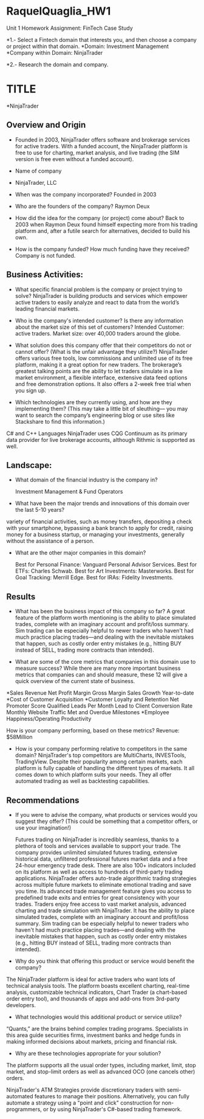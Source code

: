 # RaquelQuaglia_HW1
Unit 1 Homework Assignment: FinTech Case Study

*1.- Select a Fintech domain that interests you, and then choose a company or project within that domain.
*Domain: Investment Management
*Company within Domain: NinjaTrader

*2.- Research the domain and company.

# TITLE
*NinjaTrader 

## Overview and Origin
*	Founded in 2003, NinjaTrader offers software and brokerage services for active traders. With a funded account, the NinjaTrader platform is free to use for charting, market analysis, and live trading (the SIM version is free even without a funded account).

* Name of company
*	NinjaTrader,  LLC

* When was the company incorporated?
	Founded in 2003

* Who are the founders of the company?
	Raymon Deux

 * How did the idea for the company (or project) come about?
	Back to 2003 when Raymon Deux  found himself expecting more from his trading platform and, after a futile search for alternatives, decided to build his own.

* How is the company funded? How much funding have they received?
Company is not funded.

## Business Activities:

* What specific financial problem is the company or project trying to solve?
NinjaTrader is building products and services which empower active traders to easily analyze and react to data from the world’s leading financial markets.

* Who is the company's intended customer?  Is there any information about the market size of this set of customers?
	Intended Customer: active traders.
	Market size: over 40,000 traders around the globe.

* What solution does this company offer that their competitors do not or cannot offer? (What is the unfair advantage they utilize?)
	NinjaTrader offers various free tools, low commissions and unlimited use of its free platform, making it a great option for new traders. The brokerage’s greatest talking points are the ability to let traders simulate in a live market environment, a flexible interface, extensive data feed options and free demonstration options. It also offers a 2-week free trial when you sign up.


* Which technologies are they currently using, and how are they implementing them? (This may take a little bit of sleuthing–– you may want to search the company’s engineering blog or use sites like Stackshare to find this information.)

C# and C++ Languages
NinjaTrader uses CQG Continuum as its primary data provider for live brokerage accounts, although Rithmic is supported as well.

## Landscape:

* What domain of the financial industry is the company in?

	Investment Management & Fund Operators

* What have been the major trends and innovations of this domain over the last 5-10 years?

variety of financial activities, such as money transfers, depositing a check with your smartphone, bypassing a bank branch to apply for credit, raising money for a business startup, or managing your investments, generally without the assistance of a person.

* What are the other major companies in this domain?

	Best for Personal Finance: Vanguard Personal Advisor Services.
Best for ETFs: Charles Schwab.
Best for Art Investments: Masterworks.
Best for Goal Tracking: Merrill Edge.
Best for IRAs: Fidelity Investments.


## Results

* What has been the business impact of this company so far?
A great feature of the platform worth mentioning is the ability to place simulated trades, complete with an imaginary account and profit/loss summary. Sim trading can be especially helpful to newer traders who haven't had much practice placing trades—and dealing with the inevitable mistakes that happen, such as costly order entry mistakes (e.g., hitting BUY instead of SELL, trading more contracts than intended).

* What are some of the core metrics that companies in this domain use to measure success? 
While there are many more important business metrics that companies can and should measure, these 12 will give a quick overview of the current state of business.

*Sales Revenue
Net Profit Margin
Gross Margin
Sales Growth Year-to-date
*Cost of Customer Acquisition
*Customer Loyalty and Retention
Net Promoter Score
Qualified Leads Per Month
Lead to Client Conversion Rate
Monthly Website Traffic
Met and Overdue Milestones
*Employee Happiness/Operating Productivity

How is your company performing, based on these metrics?
Revenue: $58Million

* How is your company performing relative to competitors in the same domain?
NinjaTrader's top competitors are MultiCharts, INVESTools, TradingView. Despite their popularity among certain markets, each platform is fully capable of handling the different types of markets. It all comes down to which platform suits your needs. They all offer automated trading as well as backtesting capabilities.

## Recommendations

* If you were to advise the company, what products or services would you suggest they offer? (This could be something that a competitor offers, or use your imagination!)

	Futures trading on NinjaTrader is incredibly seamless, thanks to a plethora of tools and services available to support your trade. The company provides unlimited simulated futures trading, extensive historical data, unfiltered professional futures market data and a free 24-hour emergency trade desk. There are also 100+ indicators included on its platform as well as access to hundreds of third-party trading applications.
NinjaTrader offers auto-trade algorithmic trading strategies across multiple future markets to eliminate emotional trading and save you time. Its advanced trade management feature gives you access to predefined trade exits and entries for great consistency with your trades. Traders enjoy free access to vast market analysis, advanced charting and trade simulation with NinjaTrader. It has the ability to place simulated trades, complete with an imaginary account and profit/loss summary. Sim trading can be especially helpful to newer traders who haven't had much practice placing trades—and dealing with the inevitable mistakes that happen, such as costly order entry mistakes (e.g., hitting BUY instead of SELL, trading more contracts than intended).
 

* Why do you think that offering this product or service would benefit the company?

The NinjaTrader platform is ideal for active traders who want lots of technical analysis tools. The platform boasts excellent charting, real-time analysis, customizable technical indicators, Chart Trader (a chart-based order entry tool), and thousands of apps and add-ons from 3rd-party developers.


* What technologies would this additional product or service utilize?

“Quants,” are the brains behind complex trading programs. Specialists in this area guide securities firms, investment banks and hedge funds in making informed decisions about markets, pricing and financial risk.

* Why are these technologies appropriate for your solution?

The platform supports all the usual order types, including market, limit, stop market, and stop-limit orders as well as advanced OCO (one cancels other) orders.

NinjaTrader's ATM Strategies provide discretionary traders with semi-automated features to manage their positions. Alternatively, you can fully automate a strategy using a "point and click" construction for non-programmers, or by using NinjaTrader's C#-based trading framework.


